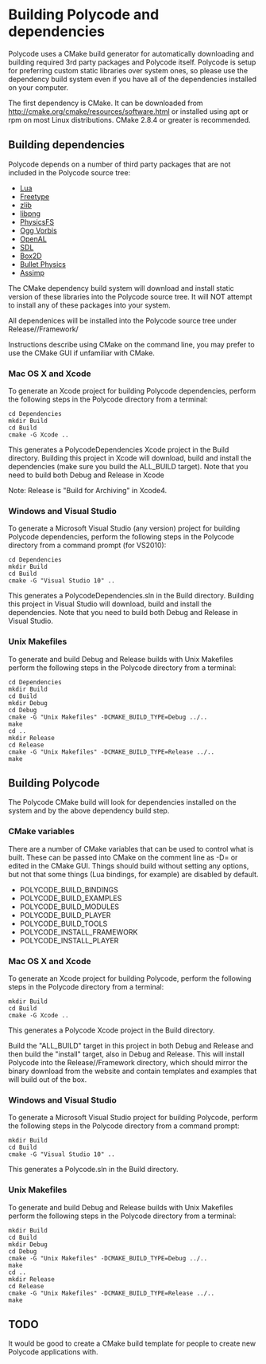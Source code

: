 # Building Polycode and dependencies #

Polycode uses a CMake build generator for automatically downloading and
building required 3rd party packages and Polycode itself. Polycode is
setup for preferring custom static libraries over system ones, so 
please use the dependency build system even if you have all of the
dependencies installed on your computer.

The first dependency is CMake. It can be downloaded from 
http://cmake.org/cmake/resources/software.html or installed using apt
or rpm on most Linux distributions. CMake 2.8.4 or greater is 
recommended.

## Building dependencies ##

Polycode depends on a number of third party packages that are not
included in the Polycode source tree:

* [Lua](http://www.lua.org/)
* [Freetype](http://www.freetype.org/)
* [zlib](http://www.zlib.net/)
* [libpng](http://www.libpng.org/pub/png/libpng.html)
* [PhysicsFS](http://icculus.org/physfs/)
* [Ogg Vorbis](http://www.vorbis.com/)
* [OpenAL](http://www.openal.org/)
* [SDL](http://www.libsdl.org/)
* [Box2D](http://www.box2d.org/)
* [Bullet Physics](http://bulletphysics.org/)
* [Assimp](http://assimp.sourceforge.net/)

The CMake dependency build system will download and install static
version of these libraries into the Polycode source tree. It will NOT
attempt to install any of these packages into your system.

All dependenices will be installed into the Polycode source tree under
    Release/<Platform>/Framework/

Instructions describe using CMake on the command line, you
may prefer to use the CMake GUI if unfamiliar with CMake.


### Mac OS X and Xcode ###

To generate an Xcode project for building Polycode dependencies, perform
the following steps in the Polycode directory from a terminal:

    cd Dependencies
    mkdir Build
    cd Build
    cmake -G Xcode ..
    
This generates a PolycodeDependencies Xcode project in the Build 
directory. Building this project in Xcode will download, build and 
install the dependencies (make sure you build the ALL_BUILD target).
Note that you need to build both Debug and
Release in Xcode 

Note: Release is "Build for Archiving" in Xcode4.

### Windows and Visual Studio ###

To generate a Microsoft Visual Studio (any version) project for building
Polycode dependencies, perform the following steps in the Polycode 
directory from a command prompt (for VS2010):

    cd Dependencies
    mkdir Build
    cd Build
    cmake -G "Visual Studio 10" ..
    
This generates a PolycodeDependencies.sln in the Build directory. 
Building this project in Visual Studio will download, build and 
install the dependencies. Note that you need to build both Debug and
Release in Visual Studio. 

### Unix Makefiles ###

To generate and build Debug and Release builds with Unix Makefiles 
perform the following steps in the Polycode directory from a terminal:

    cd Dependencies
    mkdir Build
    cd Build
    mkdir Debug
    cd Debug
    cmake -G "Unix Makefiles" -DCMAKE_BUILD_TYPE=Debug ../..
    make
    cd ..
    mkdir Release
    cd Release
    cmake -G "Unix Makefiles" -DCMAKE_BUILD_TYPE=Release ../..
    make
    
## Building Polycode ##

The Polycode CMake build will look for dependencies installed on the 
system and by the above dependency build step.

### CMake variables ###

There are a number of CMake variables that can be used to control what is
built. These can be passed into CMake on the comment line as -D<name>=<value> 
or edited in the CMake GUI. Things should build without setting any options,
but not that some things (Lua bindings, for example) are disabled by default.

* POLYCODE_BUILD_BINDINGS 
* POLYCODE_BUILD_EXAMPLES
* POLYCODE_BUILD_MODULES
* POLYCODE_BUILD_PLAYER
* POLYCODE_BUILD_TOOLS
* POLYCODE_INSTALL_FRAMEWORK
* POLYCODE_INSTALL_PLAYER
 
### Mac OS X and Xcode ###

To generate an Xcode project for building Polycode, perform the
following steps in the Polycode directory from a terminal:

    mkdir Build
    cd Build
    cmake -G Xcode ..

This generates a Polycode Xcode project in the Build directory.

Build the "ALL_BUILD" target in this project in both Debug and Release
and then build the "install" target, also in Debug and Release. This
will install Polycode into the Release/<Platform>/Framework directory,
which should mirror the binary download from the website and contain
templates and examples that will build out of the box.

### Windows and Visual Studio ###

To generate a Microsoft Visual Studio project for building Polycode, 
perform the following steps in the Polycode directory from a 
command prompt:

    mkdir Build
    cd Build
    cmake -G "Visual Studio 10" ..
    
This generates a Polycode.sln in the Build directory.

### Unix Makefiles ###

To generate and build Debug and Release builds with Unix Makefiles 
perform the following steps in the Polycode directory from a terminal:

    mkdir Build
    cd Build
    mkdir Debug
    cd Debug
    cmake -G "Unix Makefiles" -DCMAKE_BUILD_TYPE=Debug ../..
    make
    cd ..
    mkdir Release
    cd Release
    cmake -G "Unix Makefiles" -DCMAKE_BUILD_TYPE=Release ../..
    make

## TODO ##

It would be good to create a CMake build template for people to create
new Polycode applications with.


